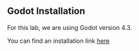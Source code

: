## Godot Installation

For this lab, we are using Godot version 4.3.

You can find an installation link [here](https://godotengine.org/download/4.x/)
